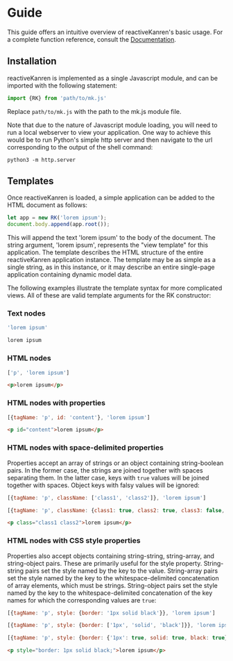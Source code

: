 # Guide

This guide offers an intuitive overview of reactiveKanren's basic usage. For a complete function reference, consult the [Documentation](DOCUMENTATION.md).

## Installation

reactiveKanren is implemented as a single Javascript module, and can be imported with the following statement:

```javascript
import {RK} from 'path/to/mk.js'
```

Replace ```path/to/mk.js``` with the path to the mk.js module file.

Note that due to the nature of Javascript module loading, you will need to run a local webserver to view your application. One way to achieve this would be to run Python's simple http server and then navigate to the url corresponding to the output of the shell command:

```shell
python3 -m http.server
```

## Templates
Once reactiveKanren is loaded, a simple application can be added to the HTML document as follows:

```javascript
let app = new RK('lorem ipsum');
document.body.append(app.root());
```

This will append the text 'lorem ipsum' to the body of the document. The string argument, 'lorem ipsum', represents the "view template" for this application. The template describes the HTML structure of the entire reactiveKanren application instance. The template may be as simple as a single string, as in this instance, or it may describe an entire single-page application containing dynamic model data.

The following examples illustrate the template syntax for more complicated views. All of these are valid template arguments for the RK constructor:

### Text nodes
```javascript
'lorem ipsum'
```

```html
lorem ipsum
```

### HTML nodes

```javascript
['p', 'lorem ipsum']
```

```html
<p>lorem ipsum</p>
```

### HTML nodes with properties

```javascript
[{tagName: 'p', id: 'content'}, 'lorem ipsum']
```

```html
<p id="content">lorem ipsum</p>
```

### HTML nodes with space-delimited properties

Properties accept an array of strings or an object containing string-boolean pairs. In the former case, the strings are joined together with spaces separating them. In the latter case, keys with ```true``` values will be joined together with spaces. Object keys with falsy values will be ignored:

```javascript
[{tagName: 'p', className: ['class1', 'class2']}, 'lorem ipsum']
```

```javascript
[{tagName: 'p', className: {class1: true, class2: true, class3: false, class4: null}}, 'lorem ipsum']
```

```html
<p class="class1 class2">lorem ipsum</p>
```

### HTML nodes with CSS style properties
Properties also accept objects containing string-string, string-array, and string-object pairs. These are primarily useful for the style property. String-string pairs set the style named by the key to the value. String-array pairs set the style named by the key to the whitespace-delimited concatenation of array elements, which must be strings. String-object pairs set the style named by the key to the whitespace-delimited concatenation of the key names for which the corresponding values are ```true```:

```javascript
[{tagName: 'p', style: {border: '1px solid black'}}, 'lorem ipsum']
```

```javascript
[{tagName: 'p', style: {border: ['1px', 'solid', 'black']}}, 'lorem ipsum']
```

```javascript
[{tagName: 'p', style: {border: {'1px': true, solid: true, black: true}}, 'lorem ipsum']
```

```html
<p style="border: 1px solid black;">lorem ipsum</p>
```